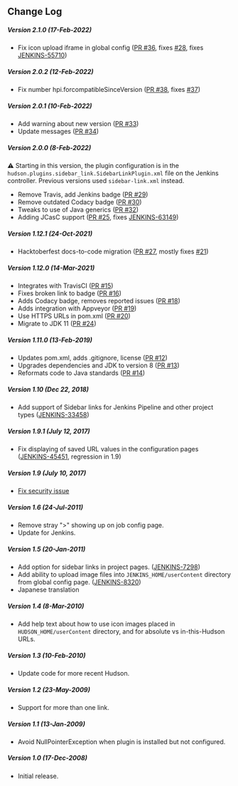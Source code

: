 ## Change Log

##### Version 2.1.0 (17-Feb-2022)

-   Fix icon upload iframe in global config
    ([PR #36](https://github.com/jenkinsci/sidebar-link-plugin/pull/36),
    fixes [#28](https://github.com/jenkinsci/sidebar-link-plugin/issues/28),
    fixes [JENKINS-55710](https://issues.jenkins.io/browse/JENKINS-55710))

##### Version 2.0.2 (12-Feb-2022)

-   Fix number hpi.forcompatibleSinceVersion
    ([PR #38](https://github.com/jenkinsci/sidebar-link-plugin/pull/38),
    fixes [#37](https://github.com/jenkinsci/sidebar-link-plugin/issues/37))

##### Version 2.0.1 (10-Feb-2022)

-   Add warning about new version
    ([PR #33](https://github.com/jenkinsci/sidebar-link-plugin/pull/33))
-   Update messages
    ([PR #34](https://github.com/jenkinsci/sidebar-link-plugin/pull/34))

##### Version 2.0.0 (8-Feb-2022)

:warning: Starting in this version, the plugin configuration is in the
`hudson.plugins.sidebar_link.SidebarLinkPlugin.xml` file on the Jenkins
controller.  Previous versions used `sidebar-link.xml` instead.

-   Remove Travis, add Jenkins badge
    ([PR #29](https://github.com/jenkinsci/sidebar-link-plugin/pull/29))
-   Remove outdated Codacy badge
    ([PR #30](https://github.com/jenkinsci/sidebar-link-plugin/pull/30))
-   Tweaks to use of Java generics
    ([PR #32](https://github.com/jenkinsci/sidebar-link-plugin/pull/32))
-   Adding JCasC support
    ([PR #25](https://github.com/jenkinsci/sidebar-link-plugin/pull/25),
    fixes [JENKINS-63149](https://issues.jenkins.io/browse/JENKINS-63149))

##### Version 1.12.1 (24-Oct-2021)

-   Hacktoberfest docs-to-code migration
    ([PR #27](https://github.com/jenkinsci/sidebar-link-plugin/pull/27),
    mostly fixes [#21](https://github.com/jenkinsci/sidebar-link-plugin/issues/21))

##### Version 1.12.0 (14-Mar-2021)

-   Integrates with TravisCI
    ([PR #15](https://github.com/jenkinsci/sidebar-link-plugin/pull/15))
-   Fixes broken link to badge
    ([PR #16](https://github.com/jenkinsci/sidebar-link-plugin/pull/16))
-   Adds Codacy badge, removes reported issues
    ([PR #18](https://github.com/jenkinsci/sidebar-link-plugin/pull/18))
-   Adds integration with Appveyor
    ([PR #19](https://github.com/jenkinsci/sidebar-link-plugin/pull/19))
-   Use HTTPS URLs in pom.xml
    ([PR #20](https://github.com/jenkinsci/sidebar-link-plugin/pull/20))
-   Migrate to JDK 11
    ([PR #24](https://github.com/jenkinsci/sidebar-link-plugin/pull/24))

##### Version 1.11.0 (13-Feb-2019)

-   Updates pom.xml, adds .gitignore, license
    ([PR #12](https://github.com/jenkinsci/sidebar-link-plugin/pull/12))
-   Upgrades dependencies and JDK to version 8
    ([PR #13](https://github.com/jenkinsci/sidebar-link-plugin/pull/13))
-   Reformats code to Java standards
    ([PR #14](https://github.com/jenkinsci/sidebar-link-plugin/pull/14))

##### Version 1.10 (Dec 22, 2018)

-   Add support of Sidebar links for Jenkins Pipeline and other project
    types
    ([JENKINS-33458](https://issues.jenkins-ci.org/browse/JENKINS-33458))

##### Version 1.9.1 (July 12, 2017)

-   Fix displaying of saved URL values in the configuration pages
    ([JENKINS-45451](https://issues.jenkins-ci.org/browse/JENKINS-45451),
    regression in 1.9)

##### Version 1.9 (July 10, 2017)

-   [Fix security
    issue](https://jenkins.io/security/advisory/2017-07-10/)

##### Version 1.6 (24-Jul-2011)

-   Remove stray "\>" showing up on job config page.
-   Update for Jenkins.

##### Version 1.5 (20-Jan-2011)

-   Add option for sidebar links in project pages.
    ([JENKINS-7298](https://issues.jenkins-ci.org/browse/JENKINS-7298))
-   Add ability to upload image files into `JENKINS_HOME/userContent`
    directory from global config page.
    ([JENKINS-8320](https://issues.jenkins-ci.org/browse/JENKINS-8320))
-   Japanese translation

##### Version 1.4 (8-Mar-2010)

-   Add help text about how to use icon images placed in
    `HUDSON_HOME/userContent` directory, and for absolute vs
    in-this-Hudson URLs.

##### Version 1.3 (10-Feb-2010)

-   Update code for more recent Hudson.

##### Version 1.2 (23-May-2009)

-   Support for more than one link.

##### Version 1.1 (13-Jan-2009)

-   Avoid NullPointerException when plugin is installed but not
    configured.

##### Version 1.0 (17-Dec-2008)

-   Initial release.